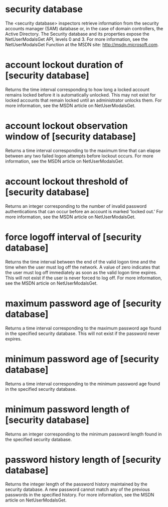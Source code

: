# security database

The &lt;security database&gt; inspectors retrieve information from the security accounts manager (SAM) database or, in the case of domain controllers, the Active Directory. The Security database and its properties expose the NetUserModalsGet API, levels 0 and 3. For more information, see the NetUserModalsGet Function at the MSDN site: http://msdn.microsoft.com.

# account lockout duration of [security database]

Returns the time interval corresponding to how long a locked account remains locked before it is automatically unlocked. This may not exist for locked accounts that remain locked until an administrator unlocks them. For more information, see the MSDN article on NetUserModalsGet.

# account lockout observation window of [security database]

Returns a time interval corresponding to the maximum time that can elapse between any two failed logon attempts before lockout occurs. For more information, see the MSDN article on NetUserModalsGet.

# account lockout threshold of [security database]

Returns an integer corresponding to the number of invalid password authentications that can occur before an account is marked &#39;locked out.&#39; For more information, see the MSDN article on NetUserModalsGet.

# force logoff interval of [security database]

Returns the time interval between the end of the valid logon time and the time when the user must log off the network. A value of zero indicates that the user must log off immediately as soon as the valid logon time expires. This will not exist if the user is never forced to log off. For more information, see the MSDN article on NetUserModalsGet.

# maximum password age of [security database]

Returns a time interval corresponding to the maximum password age found in the specified security database. This will not exist if the password never expires.

# minimum password age of [security database]

Returns a time interval corresponding to the minimum password age found in the specified security database.

# minimum password length of [security database]

Returns an integer corresponding to the minimum password length found in the specified security database.

# password history length of [security database]

Returns the integer length of the password history maintained by the security database. A new password cannot match any of the previous passwords in the specified history. For more information, see the MSDN article on NetUserModalsGet.
